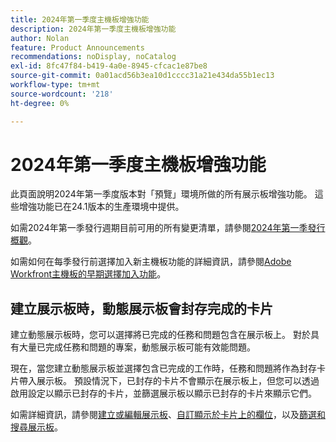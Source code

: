 ```yaml
---
title: 2024年第一季度主機板增強功能
description: 2024年第一季度主機板增強功能
author: Nolan
feature: Product Announcements
recommendations: noDisplay, noCatalog
exl-id: 8fc47f84-b419-4a0e-8945-cfcac1e87be8
source-git-commit: 0a01acd56b3ea10d1cccc31a21e434da55b1ec13
workflow-type: tm+mt
source-wordcount: '218'
ht-degree: 0%

---
```


# 2024年第一季度主機板增強功能

此頁面說明2024年第一季度版本對「預覽」環境所做的所有展示板增強功能。 這些增強功能已在24.1版本的生產環境中提供。

如需2024年第一季發行週期目前可用的所有變更清單，請參閱[2024年第一季發行概觀](/help/quicksilver/product-announcements/product-releases/24-q1-release-activity/24-q1-release-overview.md)。

如需如何在每季發行前選擇加入新主機板功能的詳細資訊，請參閱[Adobe Workfront主機板的早期選擇加入功能](/help/quicksilver/agile/get-started-with-boards/boards-early-feature-opt-in.md)。

## 建立展示板時，動態展示板會封存完成的卡片

建立動態展示板時，您可以選擇將已完成的任務和問題包含在展示板上。 對於具有大量已完成任務和問題的專案，動態展示板可能有效能問題。

現在，當您建立動態展示板並選擇包含已完成的工作時，任務和問題將作為封存卡片帶入展示板。 預設情況下，已封存的卡片不會顯示在展示板上，但您可以透過啟用設定以顯示已封存的卡片，並篩選展示板以顯示已封存的卡片來顯示它們。

如需詳細資訊，請參閱[建立或編輯展示板](/help/quicksilver/agile/get-started-with-boards/create-edit-board.md)、[自訂顯示於卡片上的欄位](/help/quicksilver/agile/get-started-with-boards/customize-fields-on-card.md)，以及[篩選和搜尋展示板](/help/quicksilver/agile/get-started-with-boards/filter-search-in-board.md)。
